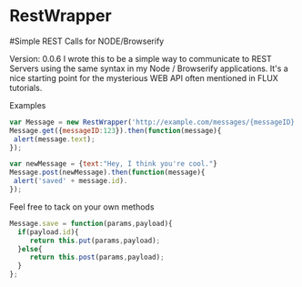 # RestWrapper

#Simple REST Calls for NODE/Browserify 

Version: 0.0.6 
I wrote this to be a simple way to communicate to REST Servers using the same syntax in my Node / Browserify applications.
It's a nice starting point for the mysterious WEB API often mentioned in FLUX tutorials.

Examples
````javascript
var Message = new RestWrapper('http://example.com/messages/{messageID}');
Message.get({messageID:123}).then(function(message){
 alert(message.text);
});
````
````javascript
var newMessage = {text:"Hey, I think you're cool."}
Message.post(newMessage).then(function(message){
 alert('saved' + message.id).
});
````
Feel free to tack on your own methods
````javascript
Message.save = function(params,payload){
  if(payload.id){
     return this.put(params,payload);
  }else{
     return this.post(params,payload);
  }
};
````


